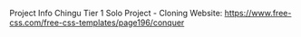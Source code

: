 Project Info Chingu Tier 1 Solo Project - Cloning Website:
https://www.free-css.com/free-css-templates/page196/conquer


